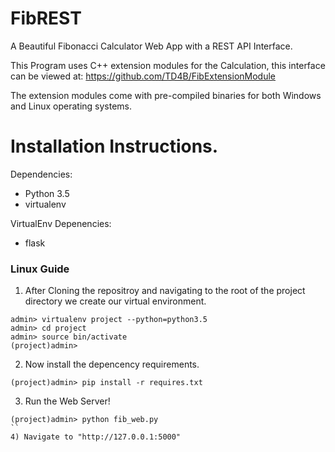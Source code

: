 # FibREST
A Beautiful Fibonacci Calculator Web App with a REST API Interface.

This Program uses C++ extension modules for the Calculation, this interface can be viewed at:
https://github.com/TD4B/FibExtensionModule

The extension modules come with pre-compiled binaries for both Windows and Linux operating systems.
# Installation Instructions.
Dependencies:
* Python 3.5
* virtualenv

VirtualEnv Depenencies:
* flask

### Linux Guide

1) After Cloning the repositroy and navigating to the root of the project directory we create our virtual environment.
```
admin> virtualenv project --python=python3.5
admin> cd project
admin> source bin/activate
(project)admin>
```
2) Now install the depencency requirements.
```
(project)admin> pip install -r requires.txt
```
3) Run the Web Server!
```
(project)admin> python fib_web.py
``
4) Navigate to "http://127.0.0.1:5000"
